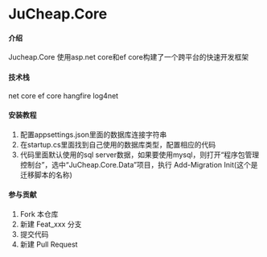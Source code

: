 # JuCheap.Core

#### 介绍
Jucheap.Core 使用asp.net core和ef core构建了一个跨平台的快速开发框架

#### 技术栈
net core
ef core
hangfire
log4net

#### 安装教程

1. 配置appsettings.json里面的数据库连接字符串
2. 在startup.cs里面找到自己使用的数据库类型，配置相应的代码
3. 代码里面默认使用的sql server数据，如果要使用mysql，则打开“程序包管理控制台”，选中“JuCheap.Core.Data”项目，执行 Add-Migration Init(这个是迁移脚本的名称)

#### 参与贡献

1. Fork 本仓库
2. 新建 Feat_xxx 分支
3. 提交代码
4. 新建 Pull Request